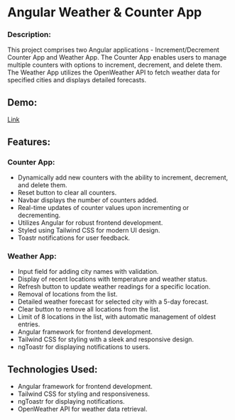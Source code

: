 # Angular Weather & Counter App

### Description:

This project comprises two Angular applications - Increment/Decrement Counter App and Weather App. The Counter App enables users to manage multiple counters with options to increment, decrement, and delete them. The Weather App utilizes the OpenWeather API to fetch weather data for specified cities and displays detailed forecasts.

## Demo:
[Link](https://counter-weather.netlify.app)

## Features:

### Counter App:

- Dynamically add new counters with the ability to increment, decrement, and delete them.
- Reset button to clear all counters.
- Navbar displays the number of counters added.
- Real-time updates of counter values upon incrementing or decrementing.
- Utilizes Angular for robust frontend development.
- Styled using Tailwind CSS for modern UI design.
- Toastr notifications for user feedback.

### Weather App:

- Input field for adding city names with validation.
- Display of recent locations with temperature and weather status.
- Refresh button to update weather readings for a specific location.
- Removal of locations from the list.
- Detailed weather forecast for selected city with a 5-day forecast.
- Clear button to remove all locations from the list.
- Limit of 8 locations in the list, with automatic management of oldest entries.
- Angular framework for frontend development.
- Tailwind CSS for styling with a sleek and responsive design.
- ngToastr for displaying notifications to users.

## Technologies Used:

- Angular framework for frontend development.
- Tailwind CSS for styling and responsiveness.
- ngToastr for displaying notifications.
- OpenWeather API for weather data retrieval.

